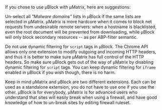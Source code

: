 If you chose to use µBlock with µMatrix, here are suggestions:

Un-select all _"Malware domains"_ lists in µBlock if the same lists are selected in µMatrix. µMatrix is more hardcore when it comes to block net requests from undesirable remote servers: when a hostname is blacklisted, even the root document will be prevented from downloading, while µBlock will only block secondary resources -- as per ABP-filter semantic.

Do not use dynamic filtering for `script` tags in µBlock. The Chrome API allows only one extension to modify outgoing and incoming HTTP headers, and thus it is better to make sure µMatrix has full control of the HTTP headers. So make sure µBlock gets out of the way of µMatrix by disabling dynamic filtering for `script` tags. You can keep dynamic filtering for `iframe` enabled in µBlock if you wish though, there is no harm.

Keep in mind µMatrix and µBlock are two different extensions. Each can be used as a standalone extension, you do not have to use one if you use the other. µBlock is for everybody, µMatrix is for advanced users who understand that sites will easily break when using a firewall, and have good knowledge of how to un-break sites by editing firewall ruleset.